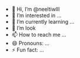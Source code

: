 - 👋 Hi, I’m @neeltiwlll
- 👀 I’m interested in ...
- 🌱 I’m currently learning ...
- 💞️ I’m look
- 📫 How to reach me ...
- 😄 Pronouns: ...
- ⚡ Fun fact: ...

<!---
neeltiwlll/neeltiwlll is a ✨ special ✨ repository because its `README.md` (this file) appears on your GitHub profile.
You can click the Preview link to take a look at your changes.
--->
